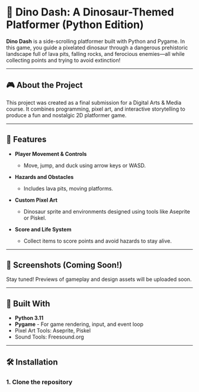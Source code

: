 # 🦖 Dino Dash: A Dinosaur-Themed Platformer (Python Edition)

**Dino Dash** is a side-scrolling platformer built with Python and Pygame. In this game, you guide a pixelated dinosaur through a dangerous prehistoric landscape full of lava pits, falling rocks, and ferocious enemies—all while collecting points and trying to avoid extinction!

---

## 🎮 About the Project

This project was created as a final submission for a Digital Arts & Media course. It combines programming, pixel art, and interactive storytelling to produce a fun and nostalgic 2D platformer game.

---

## 🚀 Features

- **Player Movement & Controls**  
  - Move, jump, and duck using arrow keys or WASD.

- **Hazards and Obstacles**  
  - Includes lava pits, moving platforms.

- **Custom Pixel Art**  
  - Dinosaur sprite and environments designed using tools like Aseprite or Piskel.

- **Score and Life System**  
  - Collect items to score points and avoid hazards to stay alive.

---

## 📸 Screenshots (Coming Soon!)

Stay tuned! Previews of gameplay and design assets will be uploaded soon.

---

## 🧱 Built With

- **Python 3.11**
- **Pygame** - For game rendering, input, and event loop
- Pixel Art Tools: Aseprite, Piskel
- Sound Tools: Freesound.org

---

## 🛠️ Installation

### 1. Clone the repository

